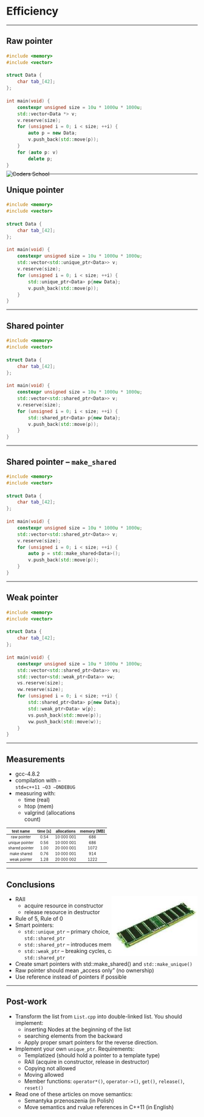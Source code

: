﻿# Efficiency

<div class="multicolumn" style="height: 400px; position: relative;">
<div class="col">
    <div style="position: absolute; bottom: 0">
        <img height=200 data-src="img/logo.png" src="img/logo.png" alt="Coders School" class="plain" style="margin-bottom: 0">
    </div>
</div>

<div class="col">
</div>

___

## Raw pointer

```cpp
#include <memory>
#include <vector>

struct Data {
    char tab_[42];
};

int main(void) {
    constexpr unsigned size = 10u * 1000u * 1000u;
    std::vector<Data *> v;
    v.reserve(size);
    for (unsigned i = 0; i < size; ++i) {
        auto p = new Data;
        v.push_back(std::move(p));
    }
    for (auto p: v)
        delete p;
}
```

___

## Unique pointer

```cpp
#include <memory>
#include <vector>

struct Data {
    char tab_[42];
};

int main(void) {
    constexpr unsigned size = 10u * 1000u * 1000u;
    std::vector<std::unique_ptr<Data>> v;
    v.reserve(size);
    for (unsigned i = 0; i < size; ++i) {
        std::unique_ptr<Data> p{new Data};
        v.push_back(std::move(p));
    }
}
```

___

## Shared pointer

```cpp
#include <memory>
#include <vector>

struct Data {
    char tab_[42];
};

int main(void) {
    constexpr unsigned size = 10u * 1000u * 1000u;
    std::vector<std::shared_ptr<Data>> v;
    v.reserve(size);
    for (unsigned i = 0; i < size; ++i) {
        std::shared_ptr<Data> p{new Data};
        v.push_back(std::move(p));
    }
}
```

___

## Shared pointer – `make_shared`

```cpp
#include <memory>
#include <vector>

struct Data {
    char tab_[42];
};

int main(void) {
    constexpr unsigned size = 10u * 1000u * 1000u;
    std::vector<std::shared_ptr<Data>> v;
    v.reserve(size);
    for (unsigned i = 0; i < size; ++i) {
        auto p = std::make_shared<Data>();
        v.push_back(std::move(p));
    }
}
```

___

## Weak pointer

```cpp
#include <memory>
#include <vector>

struct Data {
    char tab_[42];
};

int main(void) {
    constexpr unsigned size = 10u * 1000u * 1000u;
    std::vector<std::shared_ptr<Data>> vs;
    std::vector<std::weak_ptr<Data>> vw;
    vs.reserve(size);
    vw.reserve(size);
    for (unsigned i = 0; i < size; ++i) {
        std::shared_ptr<Data> p{new Data};
        std::weak_ptr<Data> w{p};
        vs.push_back(std::move(p));
        vw.push_back(std::move(w));
    }
}
```
<!-- .element: style="font-size: 50%" -->

___

## Measurements

<div class="multicolumn">
<div class="col" style="flex: none;width: 36%">

* <!-- .element: class="fragment fade-in" --> gcc-4.8.2
* <!-- .element: class="fragment fade-in" --> compilation with <code>–std=c++11 –O3 –DNDEBUG</code>
* <!-- .element: class="fragment fade-in" --> measuring with:
  * <!-- .element: class="fragment fade-in" --> time (real)
  * <!-- .element: class="fragment fade-in" --> htop (mem)
  * <!-- .element: class="fragment fade-in" --> valgrind (allocations count)

</div>
<div class="col" style="font-size: 70%">

| test name      | time [s] | allocations | memory [MB] |
|:--------------:|:--------:|:-----------:|:-----------:|
| raw pointer    | 0.54     | 10 000 001  | 686         |
| unique pointer | 0.56     | 10 000 001  | 686         |
| shared pointer | 1.00     | 20 000 001  | 1072        |
| make shared    | 0.76     | 10 000 001  | 914         |
| weak pointer   | 1.28     | 20 000 002  | 1222        |

</div>
</div>

___

## Conclusions

<div style="position: relative">

* <!-- .element: class="fragment fade-in" --> RAII
  * <!-- .element: class="fragment fade-in" --> acquire resource in constructor
  * <!-- .element: class="fragment fade-in" --> release resource in destructor
* <!-- .element: class="fragment fade-in" --> Rule of 5, Rule of 0
* <!-- .element: class="fragment fade-in" --> Smart pointers:
  * <!-- .element: class="fragment fade-in" --> <code>std::unique_ptr</code> – primary choice, no overhead, can convert to <code>std::shared_ptr</code>
  * <!-- .element: class="fragment fade-in" --> <code>std::shared_ptr</code> – introduces memory and runtime overhead
  * <!-- .element: class="fragment fade-in" --> <code>std::weak_ptr</code> – breaking cycles, can convert to/from <code>std::shared_ptr</code>
* <!-- .element: class="fragment fade-in" --> Create smart pointers with std::make_shared()</code> and <code>std::make_unique()</code>
* <!-- .element: class="fragment fade-in" --> Raw pointer should mean „access only” (no ownership)
* <!-- .element: class="fragment fade-in" --> Use reference instead of pointers if possible

<div style="position: absolute; top: 0; right: 0">
    <img src="img/ram.jpg" data-src="img/ram.jpg" alt="ram" class="plain">
</div>

</div>

___

## Post-work

* <!-- .element: class="fragment fade-in" style="margin-top: 10px" --> Transform the list from <code>List.cpp</code> into double-linked list. You should implement:
  * <!-- .element: class="fragment fade-in" --> inserting Nodes at the beginning of the list
  * <!-- .element: class="fragment fade-in" --> searching elements from the backward
  * <!-- .element: class="fragment fade-in" --> Apply proper smart pointers for the reverse direction.
* <!-- .element: class="fragment fade-in" style="margin-top: 10px" --> Implement your own <code>unique_ptr</code>. Requirements:
  * <!-- .element: class="fragment fade-in" --> Templatized (should hold a pointer to a template type)
  * <!-- .element: class="fragment fade-in" --> RAII (acquire in constructor, release in destructor)
  * <!-- .element: class="fragment fade-in" --> Copying not allowed
  * <!-- .element: class="fragment fade-in" --> Moving allowed
  * <!-- .element: class="fragment fade-in" --> Member functions: <code>operator*()</code>, <code>operator->()</code>, <code>get()</code>, <code>release()</code>, <code>reset()</code>
* <!-- .element: class="fragment fade-in" style="margin-top: 10px" --> Read one of these articles on move semantics:
  * <!-- .element: class="fragment fade-in" --> Semantyka przenoszenia (in Polish)
  * <!-- .element: class="fragment fade-in" --> Move semantics and rvalue references in C++11 (in English)
